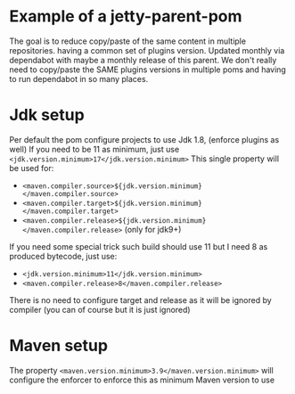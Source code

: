 # Example of a jetty-parent-pom
The goal is to reduce copy/paste of the same content in multiple repositories.
having a common set of plugins version. Updated monthly via dependabot with maybe a monthly release of this parent.
We don't really need to copy/paste the SAME plugins versions in multiple poms and having to run dependabot in so many places.

# Jdk setup

Per default the pom configure projects to use Jdk 1.8, (enforce plugins as well)
If you need to be 11 as minimum, just use `<jdk.version.minimum>17</jdk.version.minimum>`
This single property will be used for:
- `<maven.compiler.source>${jdk.version.minimum}</maven.compiler.source>`
- `<maven.compiler.target>${jdk.version.minimum}</maven.compiler.target>`
- `<maven.compiler.release>${jdk.version.minimum}</maven.compiler.release>` (only for jdk9+)

If you need some special trick such build should use 11 but I need 8 as produced bytecode, just use:
- `<jdk.version.minimum>11</jdk.version.minimum>`
- `<maven.compiler.release>8</maven.compiler.release>`

There is no need to configure target and release as it will be ignored by compiler (you can of course but it is just ignored)


# Maven setup
The property `<maven.version.minimum>3.9</maven.version.minimum>` will configure the enforcer to enforce this as minimum Maven version to use


